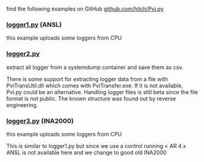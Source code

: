 find the following examples on GitHub [github.com/hilch/Pvi.py](https://github.com/hilch/Pvi.py/tree/main/examples)


### [logger1.py](https://github.com/hilch/Pvi.py/tree/main/examples/logger1.py) (ANSL)
this example uploads some loggers from CPU

### [logger2.py](https://github.com/hilch/Pvi.py/tree/main/examples/logger2.py) 
extract all logger from a systemdump container and save them as csv.

There is some support for extracting logger data from a file with PviTransUtil.dll which comes with PviTransfer.exe.
If it is not available, Pvi.py could be an alternative.
Handling logger files is still beta since the file format is not public.
The known structure was found out by reverse engineering.

### [logger3.py](https://github.com/hilch/Pvi.py/tree/main/examples/logger3.py) (INA2000)
this example uploads some loggers from CPU

This is similar to logger1.py but since we use a control running < AR 4.x ANSL is not available here and we change to good old INA2000